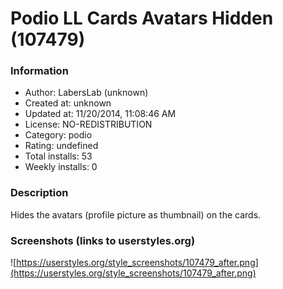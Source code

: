 # Podio LL Cards Avatars Hidden (107479)

### Information
- Author: LabersLab (unknown)
- Created at: unknown
- Updated at: 11/20/2014, 11:08:46 AM
- License: NO-REDISTRIBUTION
- Category: podio
- Rating: undefined
- Total installs: 53
- Weekly installs: 0


### Description
Hides the avatars (profile picture as thumbnail) on the cards.


### Screenshots (links to userstyles.org)
![https://userstyles.org/style_screenshots/107479_after.png](https://userstyles.org/style_screenshots/107479_after.png)


